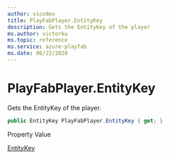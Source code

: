 ```yaml
---
author: vicodex
title: PlayFabPlayer.EntityKey 
description: Gets the EntityKey of the player
ms.author: victorku
ms.topic: reference
ms.service: azure-playfab
ms.date: 06/22/2020
---
```


# PlayFabPlayer.EntityKey

Gets the EntityKey of the player.

```csharp
public EntityKey PlayFabPlayer.EntityKey { get; }
```

Property Value

[EntityKey](../../../../../../../api-references/events/data-types/entitykey.md)
